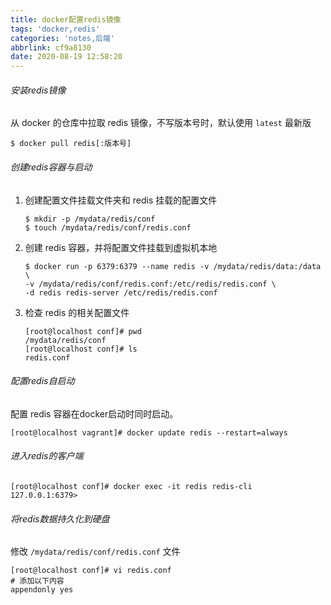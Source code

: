 ```yaml
---
title: docker配置redis镜像
tags: 'docker,redis'
categories: 'notes,后端'
abbrlink: cf9a8130
date: 2020-08-19 12:58:20
---
```



###### 安装redis镜像

从 docker 的仓库中拉取 redis 镜像，不写版本号时，默认使用 `latest` 最新版

```shell
$ docker pull redis[:版本号]
```

###### 创建redis容器与启动

1. 创建配置文件挂载文件夹和 redis 挂载的配置文件

   ```shell
   $ mkdir -p /mydata/redis/conf
   $ touch /mydata/redis/conf/redis.conf
   ```

2. 创建 redis 容器，并将配置文件挂载到虚拟机本地

   ```shell
   $ docker run -p 6379:6379 --name redis -v /mydata/redis/data:/data \
   -v /mydata/redis/conf/redis.conf:/etc/redis/redis.conf \
   -d redis redis-server /etc/redis/redis.conf
   ```

3. 检查 redis 的相关配置文件

   ```shell
   [root@localhost conf]# pwd
   /mydata/redis/conf
   [root@localhost conf]# ls
   redis.conf
   ```

###### 配置redis自启动

配置 redis 容器在docker启动时同时启动。

```shell
[root@localhost vagrant]# docker update redis --restart=always
```

###### 进入redis的客户端

```shell
[root@localhost conf]# docker exec -it redis redis-cli
127.0.0.1:6379>
```

###### 将redis数据持久化到硬盘

修改 `/mydata/redis/conf/redis.conf` 文件

```shell
[root@localhost conf]# vi redis.conf
# 添加以下内容
appendonly yes
```


###### 